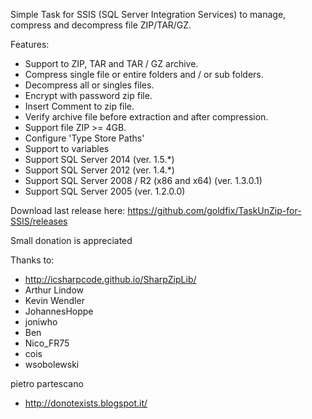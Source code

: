 Simple Task for SSIS (SQL Server Integration Services) to manage, compress and decompress file ZIP/TAR/GZ. 

Features:

* Support to ZIP, TAR and TAR / GZ archive.
* Compress single file or entire folders and / or sub folders.
* Decompress all or singles files.
* Encrypt with password zip file.
* Insert Comment to zip file.
* Verify archive file before extraction and after compression.
* Support file ZIP >= 4GB.
* Configure 'Type Store Paths'
* Support to variables
* Support SQL Server 2014 (ver. 1.5.*)
* Support SQL Server 2012 (ver. 1.4.*)
* Support SQL Server 2008 / R2 (x86 and x64) (ver. 1.3.0.1)
* Support SQL Server 2005 (ver. 1.2.0.0)

Download last release here: https://github.com/goldfix/TaskUnZip-for-SSIS/releases

Small donation is appreciated 

Thanks to:

* http://icsharpcode.github.io/SharpZipLib/
* Arthur Lindow
* Kevin Wendler
* JohannesHoppe
* joniwho
* Ben
* Nico_FR75
* cois
* wsobolewski

pietro partescano

* http://donotexists.blogspot.it/
